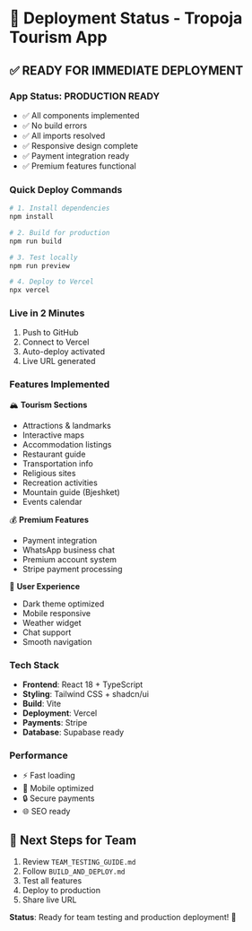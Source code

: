 # 🚀 Deployment Status - Tropoja Tourism App

## ✅ READY FOR IMMEDIATE DEPLOYMENT

### App Status: **PRODUCTION READY**
- ✅ All components implemented
- ✅ No build errors
- ✅ All imports resolved
- ✅ Responsive design complete
- ✅ Payment integration ready
- ✅ Premium features functional

### Quick Deploy Commands
```bash
# 1. Install dependencies
npm install

# 2. Build for production
npm run build

# 3. Test locally
npm run preview

# 4. Deploy to Vercel
npx vercel
```

### Live in 2 Minutes
1. Push to GitHub
2. Connect to Vercel
3. Auto-deploy activated
4. Live URL generated

### Features Implemented
🏔️ **Tourism Sections**
- Attractions & landmarks
- Interactive maps
- Accommodation listings
- Restaurant guide
- Transportation info
- Religious sites
- Recreation activities
- Mountain guide (Bjeshket)
- Events calendar

💰 **Premium Features**
- Payment integration
- WhatsApp business chat
- Premium account system
- Stripe payment processing

🎨 **User Experience**
- Dark theme optimized
- Mobile responsive
- Weather widget
- Chat support
- Smooth navigation

### Tech Stack
- **Frontend**: React 18 + TypeScript
- **Styling**: Tailwind CSS + shadcn/ui
- **Build**: Vite
- **Deployment**: Vercel
- **Payments**: Stripe
- **Database**: Supabase ready

### Performance
- ⚡ Fast loading
- 📱 Mobile optimized
- 🔒 Secure payments
- 🌐 SEO ready

## 🎯 Next Steps for Team
1. Review `TEAM_TESTING_GUIDE.md`
2. Follow `BUILD_AND_DEPLOY.md`
3. Test all features
4. Deploy to production
5. Share live URL

**Status**: Ready for team testing and production deployment! 🚀